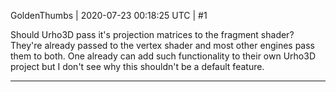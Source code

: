 GoldenThumbs | 2020-07-23 00:18:25 UTC | #1

Should Urho3D pass it's projection matrices to the fragment shader? They're already passed to the vertex shader and most other engines pass them to both. One already can add such functionality to their own Urho3D project but I don't see why this shouldn't be a default feature.

-------------------------

